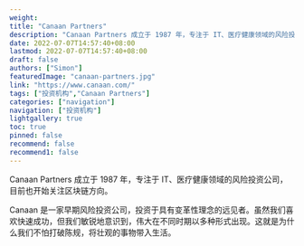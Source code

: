 ```yaml
---
weight: 
title: "Canaan Partners"
description: "Canaan Partners 成立于 1987 年，专注于 IT、医疗健康领域的风险投资公司，目前也开始关注区块链方向"
date: 2022-07-07T14:57:40+08:00
lastmod: 2022-07-07T14:57:40+08:00
draft: false
authors: ["Simon"]
featuredImage: "canaan-partners.jpg"
link: "https://www.canaan.com/"
tags: ["投资机构","Canaan Partners"]
categories: ["navigation"]
navigation: ["投资机构"]
lightgallery: true
toc: true
pinned: false
recommend: false
recommend1: false
---
```

Canaan Partners 成立于 1987 年，专注于 IT、医疗健康领域的风险投资公司，目前也开始关注区块链方向。

Canaan 是一家早期风险投资公司，投资于具有变革性理念的远见者。虽然我们喜欢快速成功，但我们敏锐地意识到，伟大在不同时期以多种形式出现。这就是为什么我们不怕打破陈规，将壮观的事物带入生活。
